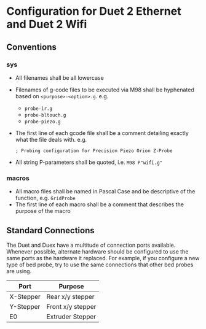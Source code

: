 # Configuration for Duet 2 Ethernet and Duet 2 Wifi

## Conventions

### sys

* All filenames shall be all lowercase
* Filenames of g-code files to be executed via M98 shall be hyphenated based on `<purpose>-<option>.g`.  e.g.
  * `probe-ir.g`
  * `probe-bltouch.g`
  * `probe-piezo.g`
* The first line of each gcode file shall be a comment detailing exactly what the file deals with.  e.g.

  `; Probing configuration for Precision Piezo Orion Z-Probe`
* All string P-parameters shall be quoted, i.e. `M98 P"wifi.g"`

### macros

* All macro files shall be named in Pascal Case and be descriptive of the function, e.g. `GridProbe`
* The first line of each macro shall be a comment that describes the purpose of the macro

## Standard Connections

The Duet and Duex have a multitude of connection ports available.  Whenever possible, alternate hardware should be configured to use the same ports as the hardware it replaced.  For example, if you configure a new type of bed probe, try to use the same connections that other bed probes are using.

| Port      | Purpose           |
|-----------|-------------------|
| X-Stepper | Rear x/y stepper  |
| Y-Stepper | Front x/y stepper |
| E0        | Extruder Stepper  |
